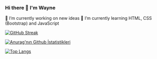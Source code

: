 ### Hi there 👋 I'm Wayne



 🔭 I’m currently working on new ideas
 🌱 I’m currently learning HTML, CSS (Bootstrap) and JavaScript
 
 [![GitHub Streak](http://github-readme-streak-stats.herokuapp.com?user=WayneMusungu&theme=tokyonight&hide_border=true&date_format=M%20j%5B%2C%20Y%5D)](https://git.io/streak-stats)
 
 
 [![Anurag'nın Github İstatistikleri](https://github-readme-stats.vercel.app/api?username=WayneMusungu&theme=tokyonight )](https://github.com/anuraghazra/github-readme-stats)
 
 [![Top Langs](https://github-readme-stats.vercel.app/api/top-langs/?username=WayneMusungu)](https://github.com/anuraghazra/github-readme-stats)

<!--
**WayneMusungu/WayneMusungu** is a ✨ _special_ ✨ repository because its `README.md` (this file) appears on your GitHub profile.

Here are some ideas to get you started:

- 👯 I’m looking to collaborate on ...
- 🤔 I’m looking for help with ...
- 💬 Ask me about ...
- 📫 How to reach me: ...
- 😄 Pronouns: ...
- ⚡ Fun fact: ...
-->
